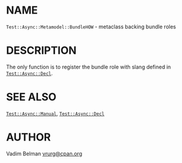 NAME
====



`Test::Async::Metamodel::BundleHOW` - metaclass backing bundle roles

DESCRIPTION
===========



The only function is to register the bundle role with slang defined in [`Test::Async::Decl`](https://github.com/vrurg/raku-Test-Async/blob/v0.0.17/docs/md/Test/Async/Decl.md).

SEE ALSO
========

[`Test::Async::Manual`](https://github.com/vrurg/raku-Test-Async/blob/v0.0.17/docs/md/Test/Async/Manual.md), [`Test::Async::Decl`](https://github.com/vrurg/raku-Test-Async/blob/v0.0.17/docs/md/Test/Async/Decl.md)

AUTHOR
======

Vadim Belman <vrurg@cpan.org>


